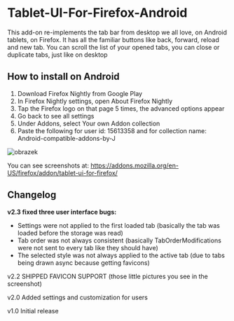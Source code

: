 # Tablet-UI-For-Firefox-Android
This add-on re-implements the tab bar from desktop we all love, on Android tablets, on Firefox. It has all the familiar buttons like back, forward, reload and new tab. You can scroll the list of your opened tabs, you can close or duplicate tabs, just like on desktop


## How to install on Android
1.	Download Firefox Nightly from Google Play
2.	In Firefox Nightly settings, open About Firefox Nightly
3.	Tap the Firefox logo on that page 5 times, the advanced options appear
4.	Go back to see all settings
5.	Under Addons, select Your own Addon collection
6.	Paste the following for user id: 15613358  and for collection name: Android-compatible-addons-by-J

![obrazek](https://user-images.githubusercontent.com/77014769/208732919-0b606e25-f41b-4af0-bae4-a9f7d4bc11bd.png)


You can see screenshots at: https://addons.mozilla.org/en-US/firefox/addon/tablet-ui-for-firefox/

## Changelog
**v2.3 fixed three user interface bugs:** 
- Settings were not applied to the first loaded tab (basically the tab was loaded before the storage was read)
- Tab order was not always consistent (basically TabOrderModifications were not sent to every tab like they should have)
- The selected style was not always applied to the active tab (due to tabs being drawn async because getting favicons)

v2.2 SHIPPED FAVICON SUPPORT (those little pictures you see in the screenshot)

v2.0 Added settings and customization for users

v1.0 Initial release
